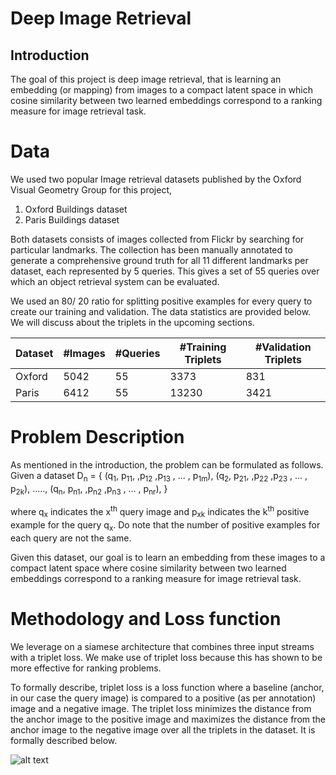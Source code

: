# Deep Image Retrieval

## Introduction
The goal of this project is deep image retrieval, that is learning an embedding (or mapping) from images to a compact latent space in which cosine similarity between two learned embeddings correspond to a ranking measure for image retrieval task.

# Data

We used two popular Image retrieval datasets published by the Oxford Visual Geometry Group for this project,
1.  Oxford Buildings dataset
2.  Paris Buildings dataset

Both datasets consists of images collected from Flickr by searching for particular landmarks. The collection has been manually annotated to generate a comprehensive ground truth for all 11 different landmarks per dataset, each represented by 5 queries. This gives a set of 55 queries over which an object retrieval system can be evaluated.

We used an 80/ 20 ratio for splitting positive examples for every query to create our training and validation. The data statistics are provided below. We will discuss about the triplets in the upcoming sections.

| Dataset | #Images | #Queries | #Training Triplets | #Validation Triplets |
|---------|---------|----------|--------------------|----------------------|
| Oxford  | 5042    | 55       | 3373               | 831                  |
| Paris   | 6412    | 55       | 13230              | 3421                 |

# Problem Description
As mentioned in the introduction, the problem can be formulated as follows. 
Given a dataset D<sub>n</sub> = {
(q<sub>1</sub>, p<sub>11</sub>, ,p<sub>12</sub> ,p<sub>13</sub> , … , p<sub>1m</sub>),
(q<sub>2</sub>, p<sub>21</sub>, ,p<sub>22</sub> ,p<sub>23</sub> , … , p<sub>2k</sub>),
.....,
(q<sub>n</sub>, p<sub>n1</sub>, ,p<sub>n2</sub> ,p<sub>n3</sub> , … , p<sub>nr</sub>),
}

where q<sub>x</sub> indicates the x<sup>th</sup> query image and p<sub>xk</sub> indicates the k<sup>th</sup> positive example for the query q<sub>x</sub>. Do note that the number of positive examples for each query are not the same.

Given this dataset, our goal is to learn an embedding from these images to a compact latent space where cosine similarity between two learned embeddings correspond to a ranking measure for image retrieval task.

# Methodology and Loss function
We leverage on a siamese architecture that combines three input streams with a triplet loss. We make use of triplet loss because this has shown to be more effective for ranking problems. 

To formally describe, triplet loss is a loss function where a baseline (anchor, in our case the query image) is compared to a positive (as per annotation) image and a negative image. The triplet loss minimizes the distance from the anchor image to the positive image and maximizes the distance from the anchor image to the negative image over all the triplets in the dataset.  It is formally described below.

![alt text](https://raw.githubusercontent.com/keshik6/deep_image_retrieval/master/readme_pics/triplet_loss.png)

